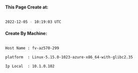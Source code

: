 
   
#### This Page Create at:

```bash

2022-12-05 - 10:19:03 UTC

```

#### Create By Machine:

```bash

Host Name : fv-az570-299

platform  : Linux-5.15.0-1023-azure-x86_64-with-glibc2.35

Ip Local  : 10.1.0.102

```

